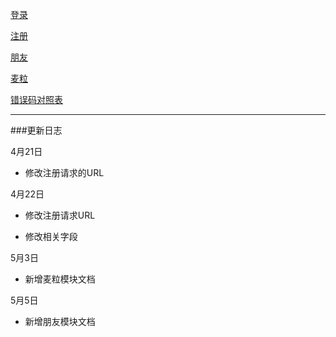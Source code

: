 [登录](登录.md)

[注册](注册.md)

[朋友](朋友.md)

[麦粒](麦粒.md)

[错误码对照表](错误码对照表.md)



----
###更新日志

4月21日

- 修改注册请求的URL

4月22日

- 修改注册请求URL

- 修改相关字段

5月3日

- 新增麦粒模块文档

5月5日

- 新增朋友模块文档
